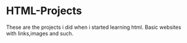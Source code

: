 # HTML-Projects
These are the projects i did when i started learning html.
Basic websites with links,images and such.
